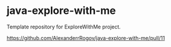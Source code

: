 # java-explore-with-me
Template repository for ExploreWithMe project.


https://github.com/AlexanderrRogov/java-explore-with-me/pull/11